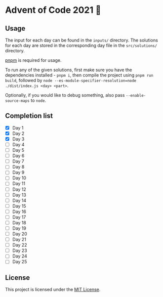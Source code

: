 # Advent of Code 2021 🎄

## Usage

The input for each day can be found in the `inputs/` directory. The solutions
for each day are stored in the corresponding day file in the `src/solutions/` directory.

[pnpm](https://pnpm.io/) is required for usage.

To run any of the given solutions, first make sure you have
the dependencies installed - `pnpm i`, then compile the project using
`pnpm run build`, followed by
`node --es-module-specifier-resolution=node ./dist/index.js <day> <part>`.

Optionally, if you would like to debug something, also pass `--enable-source-maps`
to `node`.

## Completion list

- [x] Day 1
- [x] Day 2
- [x] Day 3
- [ ] Day 4
- [ ] Day 5
- [ ] Day 6
- [ ] Day 7
- [ ] Day 8
- [ ] Day 9
- [ ] Day 10
- [ ] Day 11
- [ ] Day 12
- [ ] Day 13
- [ ] Day 14
- [ ] Day 15
- [ ] Day 16
- [ ] Day 17
- [ ] Day 18
- [ ] Day 19
- [ ] Day 20
- [ ] Day 21
- [ ] Day 22
- [ ] Day 23
- [ ] Day 24
- [ ] Day 25

## License

This project is licensed under the [MIT License](./LICENSE).
